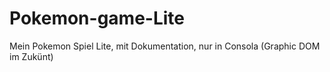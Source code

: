 # Pokemon-game-Lite
Mein Pokemon Spiel Lite, mit Dokumentation, nur in Consola (Graphic DOM im Zukünt)
